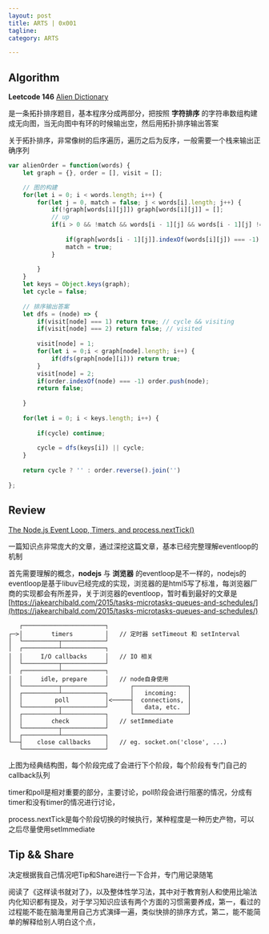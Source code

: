 ```yaml
---
layout: post
title: ARTS | 0x001 
tagline: 
category: ARTS

---
```


## Algorithm

**Leetcode 146** [Alien Dictionary](https://leetcode.com/problems/alien-dictionary/) 

是一条拓扑排序题目，基本程序分成两部分，把按照 **字符排序** 的字符串数组构建成无向图，当无向图中有环的时候输出空，然后用拓扑排序输出答案

关于拓扑排序，非常像树的后序遍历，遍历之后为反序，一般需要一个栈来输出正确序列

```javascript
var alienOrder = function(words) {
    let graph = {}, order = [], visit = [];

    // 图的构建
    for(let i = 0; i < words.length; i++) {
        for(let j = 0, match = false; j < words[i].length; j++) {
            if(!graph[words[i][j]]) graph[words[i][j]] = [];
            // up
            if(i > 0 && !match && words[i - 1][j] && words[i - 1][j] != words[i][j]) {
                
                if(graph[words[i - 1][j]].indexOf(words[i][j]) === -1) graph[words[i - 1][j]].push(words[i][j]);
                match = true;
            }
            
        }
    }
    let keys = Object.keys(graph);
    let cycle = false;
    
    // 排序输出答案
    let dfs = (node) => {
        if(visit[node] === 1) return true; // cycle && visiting
        if(visit[node] === 2) return false; // visited
        
        visit[node] = 1;
        for(let i = 0;i < graph[node].length; i++) {
            if(dfs(graph[node][i])) return true;
        }
        visit[node] = 2;
        if(order.indexOf(node) === -1) order.push(node);
        return false;
        
    }
    
    for(let i = 0; i < keys.length; i++) {
        
        if(cycle) continue;
        
        cycle = dfs(keys[i]) || cycle;
    }
    
    return cycle ? '' : order.reverse().join('')
    
};
```

## Review


[The Node.js Event Loop, Timers, and process.nextTick()](https://github.com/nodejs/node/blob/v6.x/doc/topics/event-loop-timers-and-nexttick.md )

一篇知识点非常庞大的文章，通过深挖这篇文章，基本已经完整理解eventloop的机制

首先需要理解的概念，**nodejs** 与 **浏览器** 的eventloop是不一样的，nodejs的eventloop是基于libuv已经完成的实现，浏览器的是html5写了标准，每浏览器厂商的实现都会有所差异，关于浏览器的eventloop，暂时看到最好的文章是 [https://jakearchibald.com/2015/tasks-microtasks-queues-and-schedules/](https://jakearchibald.com/2015/tasks-microtasks-queues-and-schedules/)

```
   ┌───────────────────────┐
┌─>│        timers         │   // 定时器 setTimeout 和 setInterval
│  └──────────┬────────────┘
│  ┌──────────┴────────────┐
│  │     I/O callbacks     │   // IO 相关
│  └──────────┬────────────┘
│  ┌──────────┴────────────┐
│  │     idle, prepare     │   // node自身使用
│  └──────────┬────────────┘      ┌───────────────┐
│  ┌──────────┴────────────┐      │   incoming:   │
│  │         poll          │<─────┤  connections, │  
│  └──────────┬────────────┘      │   data, etc.  │
│  ┌──────────┴────────────┐      └───────────────┘
│  │        check          │   // setImmediate
│  └──────────┬────────────┘
│  ┌──────────┴────────────┐
└──┤    close callbacks    │   // eg. socket.on('close', ...)
   └───────────────────────┘
```
上图为经典结构图，每个阶段完成了会进行下个阶段，每个阶段有专门自己的callback队列

timer和poll是相对重要的部分，主要讨论，poll阶段会进行阻塞的情况，分成有timer和没有timer的情况进行讨论，

process.nextTick是每个阶段切换的时候执行，某种程度是一种历史产物，可以之后尽量使用setImmediate

## Tip && Share

决定根据我自己情况吧Tip和Share进行一下合并，专门用记录随笔

阅读了《这样读书就对了》，以及整体性学习法，其中对于教育别人和使用比喻法内化知识都有提及，对于学习知识应该有两个方面的习惯需要养成，第一，看过的过程能不能在脑海里用自己方式演绎一遍，类似快排的排序方式，第二，能不能简单的解释给别人明白这个点，